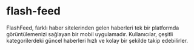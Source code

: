 # flash-feed

FlashFeed, farklı haber sitelerinden gelen haberleri tek bir platformda görüntülemenizi sağlayan bir mobil uygulamadır. Kullanıcılar, çeşitli kategorilerdeki güncel haberleri hızlı ve kolay bir şekilde takip edebilirler. 
